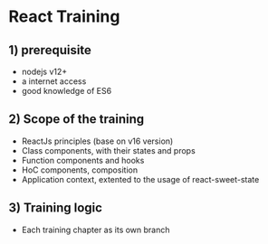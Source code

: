 # React Training

## 1) prerequisite

- nodejs v12+
- a internet access
- good knowledge of ES6

## 2) Scope of the training

- ReactJs principles (base on v16 version)
- Class components, with their states and props
- Function components and hooks
- HoC components, composition
- Application context, extented to the usage of react-sweet-state

## 3) Training logic

- Each training chapter as its own branch
